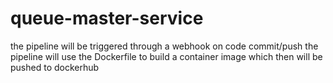 # queue-master-service
the pipeline will be triggered through a webhook on code commit/push 
the pipeline will use the Dockerfile to build a container image which then will be pushed to dockerhub
